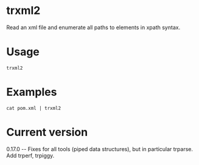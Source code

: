 # trxml2

Read an xml file and enumerate all paths to elements in xpath syntax.

# Usage

    trxml2

# Examples

    cat pom.xml | trxml2

# Current version

0.17.0 -- Fixes for all tools (piped data structures), but in particular trparse. Add trperf, trpiggy.
